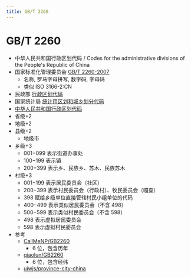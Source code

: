 ```yaml
---
title: GB/T 2260
---
```


# GB/T 2260

- 中华人民共和国行政区划代码 / Codes for the administrative divisions of the People's Republic of China
- 国家标准化管理委员会 [GB/T 2260-2007](http://www.gb688.cn/bzgk/gb/newGbInfo?hcno=C9C488FD717AFDCD52157F41C3302C6D)
  - 名称, 罗马字母拼写, 数字码, 字母码
  - 类似 ISO 3166-2:CN
- 民政部 [行政区划代码](http://www.mca.gov.cn/article/sj/xzqh/)
- 国家统计局 [统计用区划和城乡划分代码](http://www.stats.gov.cn/tjsj/tjbz/tjyqhdmhcxhfdm/)
- [中华人民共和国行政区划代码](https://zh.wikipedia.org/wiki/中华人民共和国行政区划代码)
- 省级+2
- 地级+2
- 县级+2
  - 地级市
- 乡级+3
  - 001−099 表示街道办事处
  - 100−199 表示镇
  - 200−399 表示乡、民族乡、苏木、民族苏木
- 村级+3
  - 001−199 表示居民委员会（社区）
  - 200−399 表示村民委员会（行政村）、牧民委员会（嘎查）
  - 398 赋给乡级单位直接管辖村民小组单位的代码
  - 400−499 表示类似居民委员会（不含 498）
  - 500−599 表示类似村民委员会（不含 598）
  - 498 表示虚拟居民委员会
  - 598 表示虚拟村民委员会
- 参考
  - [CallMeNP/GB2260](https://github.com/CallMeNP/GB2260)
    - 6 位，包含历年
  - [qiaolun/GB2260](https://github.com/qiaolun/GB2260)
    - 6 位，包含经纬
  - [uiwjs/province-city-china](https://github.com/uiwjs/province-city-china)
